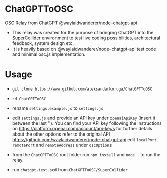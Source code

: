 # ChatGPTToOSC
 OSC Relay from ChatGPT @waylaidwanderer/node-chatgpt-api
  - This relay was created for the purpose of bringing ChatGPT into the SuperCollider environment to test live coding possibilities, architectural feedback, system design etc.
  - It is heavily based on @waylaidwanderer/node-chatgpt-api test code and minimal osc.js implementation.
  
# Usage 

 - `git clone https://www.github.com/aleksandarkoruga/ChatGPTToOSC`
 - `cd ChatGPTToOSC`
 - rename `settings.example.js` to `settings.js`
 - edit `settings.js` and provide an API key under `openaiApiKey` (insert it between the last ''). You can find your API key following the instructions on  https://platform.openai.com/account/api-keys 
   for further details about the other options refer to the original API https://github.com/waylaidwanderer/node-chatgpt-api
   edit `localPort`, `remotePort` and `remoteAddress` under `oscOptions`  
 
 - from the `ChatGPTToOSC` root folder run `npm install` and `node .` to run the relay.
 - run `chatgpt-test.scd` from `ChatGPTToOSC/SuperCollider`
